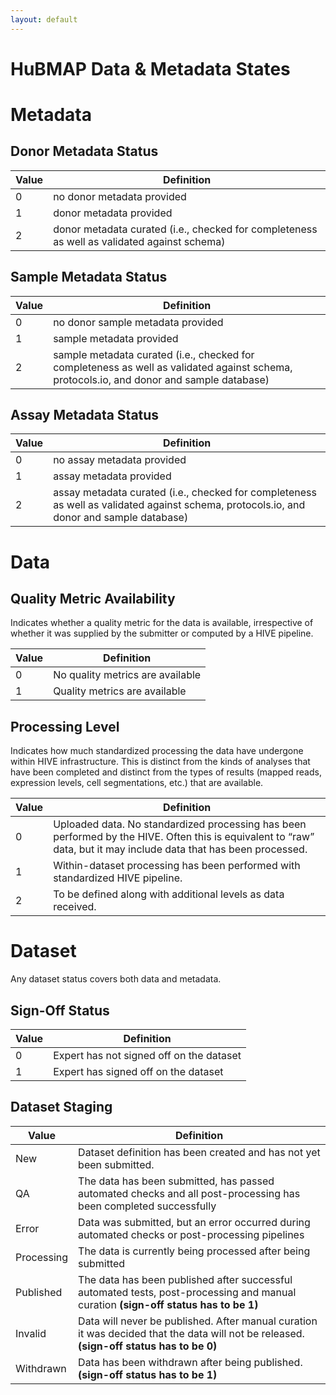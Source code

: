 ```yaml
---
layout: default
---
```

# HuBMAP Data & Metadata States

# Metadata

## Donor Metadata Status

|Value|Definition|
|---|---|
|0|no donor metadata provided|
|1|donor metadata provided|
|2|donor metadata curated (i.e., checked for completeness as well as validated against schema)|

## Sample Metadata Status


|Value|Definition|
|---|---|
|0|no donor sample metadata provided|
|1|sample metadata provided|
|2|sample metadata curated (i.e., checked for completeness as well as validated against schema, protocols.io, and donor and sample database)|

## Assay Metadata Status


|Value|Definition|
|---|---|
|0|no assay metadata provided|
|1|assay metadata provided|
|2|assay metadata curated (i.e., checked for completeness as well as validated against schema, protocols.io, and donor and sample database)|


# Data

## Quality Metric Availability

Indicates whether a quality metric for the data is available, irrespective of whether it was supplied by the submitter or computed by a HIVE pipeline.

|Value|Definition|
|---|---|
|0|No quality metrics are available|
|1|Quality metrics are available|

## Processing Level

Indicates how much standardized processing the data have undergone within HIVE infrastructure. This is distinct from the kinds of analyses that have been completed and distinct from the types of results (mapped reads, expression levels, cell segmentations, etc.) that are available.

|Value|Definition|
|---|---|
|0|Uploaded data. No standardized processing has been performed by the HIVE. Often this is equivalent to “raw” data, but it may include data that has been processed.|
|1|Within-dataset processing has been performed with standardized HIVE pipeline.|
|2|To be defined along with additional levels as data received.|

# Dataset

Any dataset status covers both data and metadata.

## Sign-Off Status


|Value|Definition|
|---|---|
|0|Expert has not signed off on the dataset|
|1|Expert has signed off on the dataset|


## Dataset Staging

|Value|Definition|
|---|---|
|New|Dataset definition has been created and has not yet been submitted.|
|QA|The data has been submitted, has passed automated checks and all post-processing has been completed successfully|
|Error|Data was submitted, but an error occurred during automated checks or post-processing pipelines|
|Processing|The data is currently being processed after being submitted|
|Published|The data has been published after successful automated tests, post-processing and manual curation **(sign-off status has to be 1)** |
|Invalid|Data will never be published. After manual curation it was decided that the data will not be released. **(sign-off status has to be 0)** |
|Withdrawn|Data has been withdrawn after being published. **(sign-off status has to be 1)** |
